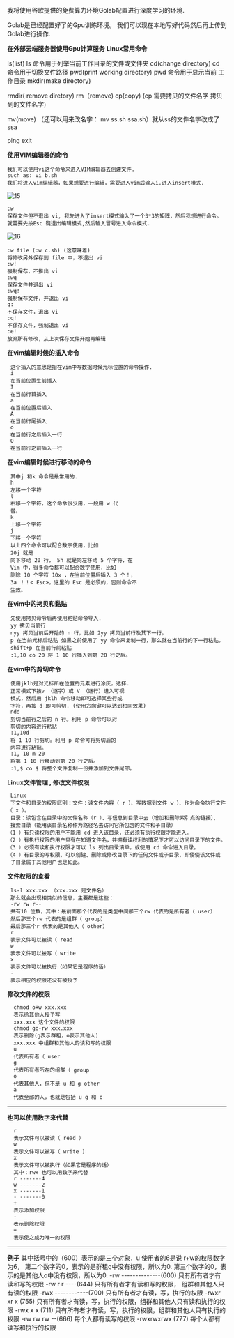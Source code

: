 我将使用谷歌提供的免费算力环境Golab配置进行深度学习的环境.

Golab是已经配置好了的Gpu训练环境。 
我们可以现在本地写好代码然后再上传到Golab进行操作.


**在外部云端服务器使用Gpu计算服务**
**Linux常用命令**

   ls(list) ls
   命令用于列举当前工作目录的文件或文件夹
   cd(change directory) cd
   命令用于切换文件路径
   pwd(print working directory) pwd
   命令用于显示当前
   工作目录
   mkdir(make directory)
   
   rmdir( remove diretory)
   rm（remove)
   cp(copy) (cp 需要拷贝的文件名字 拷贝到的文件名字)
   
   mv(move) （还可以用来改名字： mv ss.sh ssa.sh）就从ss的文件名字改成了ssa
   
   ping
   exit

**使用VIM编辑器的命令**
  
    我们可以使用vi这个命令来进入VIM编辑器去创建文件.
    such as: vi b.sh
    我们将进入vim编辑器，如果想要进行编辑，需要进入vim后输入i.进入insert模式.

![15](https://github.com/JoneSu1/Deep-learning-techniques-based-on-python-study-notes-and-project-records/assets/103999272/2c3afd4a-bec1-4c95-9e64-c93d495ce317)

    :w 
    保存文件但不退出 vi, 我先进入了insert模式输入了一个3*3的矩阵，然后我想进行命令。就需要先按Esc 键退出编辑模式,然后输入冒号进入命令模式.
![16](https://github.com/JoneSu1/Deep-learning-techniques-based-on-python-study-notes-and-project-records/assets/103999272/69f6eb61-9d11-49b3-b833-80a28daac238)

    :w file (:w c.sh) (这意味着)
    将修改另外保存到 file 中，不退出 vi
    :w!
    强制保存，不推出 vi
    :wq
    保存文件并退出 vi
    :wq!
    强制保存文件，并退出 vi
    q:
    不保存文件，退出 vi
    :q!
    不保存文件，强制退出 vi
    :e!
    放弃所有修改，从上次保存文件开始再编辑
  
**在vim编辑时候的插入命令**

     这个插入的意思是指在vim中写数据时候光标位置的命令操作.
     i
     在当前位置生前插入
     I
     在当前行首插入
     a
     在当前位置后插入
     A
     在当前行尾插入
     o
     在当前行之后插入一行
     O
     在当前行之前插入一行
     
**在vim编辑时候进行移动的命令**

     其中j 和k 命令是最常用的.
     h
     左移一个字符
     l
     右移一个字符，这个命令很少用，一般用 w 代
     替。
     k
     上移一个字符
     j
     下移一个字符
     以上四个命令可以配合数字使用，比如
     20j 就是
     向下移动 20 行， 5h 就是向左移动 5 个字符，在
     Vim 中，很多命令都可以配合数字使用，比如
     删除 10 个字符 10x ，在当前位置后插入 3 个！，
     3a ！！< Esc>，这里的 Esc 是必须的，否则命令不
     生效。
   
 **在vim中的拷贝和黏贴**
   
     先使用拷贝命令后再使用粘贴命令导入.
     yy 拷贝当前行
     nyy 拷贝当前后开始的 n 行，比如 2yy 拷贝当前行及其下一行。
     p 在当前光标后粘贴 如果之前使用了 yy 命令来复制一行，那么就在当前行的下一行粘贴。
     shift+p 在当前行前粘贴
     :1,10 co 20 将 1 10 行插入到第 20 行之后。
   
**在vim中的剪切命令**
   
     使用jklh是对光标所在位置的元素进行涂灰，选择.
     正常模式下按v （逐字）或 V （逐行）进入可视
     模式，然后用 jklh 命令移动即可选择某些行或
     字符，再按 d 即可剪切. (使用方向键可以达到相同效果)
     ndd
     剪切当前行之后的 n 行。利用 p 命令可以对
     剪切的内容进行粘贴
     :1,10d
     将 1 10 行剪切。利用 p 命令可将剪切后的
     内容进行粘贴。
     :1, 10 m 20
     将第 1 10 行移动到第 20 行之后。
     :1,$ co $ 将整个文件复制一份并添加到文件尾部。
   
**Linux文件管理 , 修改文件权限**

     Linux
     下文件和目录的权限区别：文件：读文件内容（ r ）、写数据到文件 w ）、作为命令执行文件（ x ）。
     目录：读包含在目录中的文件名称（r ）、写信息到目录中去（增加和删除索引点的链接）、
     搜索目录（能用该目录名称作为路径名去访问它所包含的文件和子目录）
    （1 ）有只读权限的用户不能用 cd 进入该目录，还必须有执行权限才能进入。
    （2 ）有执行权限的用户只有在知道文件名，并拥有读权利的情况下才可以访问目录下的文件。
    （3 ）必须有读和执行权限才可以 ls 列出目录清单，或使用 cd 命令进入目录。
    （4 ）有目录的写权限，可以创建、删除或修改目录下的任何文件或子目录，即使使该文件或
     子目录属于其他用户也是如此。

**文件权限的查看**
     
     ls-l xxx.xxx （xxx.xxx 是文件名）
     那么就会出现相类似的信息，主要都是这些：
     -rw rw r-- 
     共有10 位数，其中：最前面那个代表的是类型中间那三个rw 代表的是所有者（ user）
     然后那三个rw 代表的是组群（ group）
     最后那三个r 代表的是其他人（ other）
     r
     表示文件可以被读（ read
     w
     表示文件可以被写（ write
     x
     表示文件可以被执行（如果它是程序的话）
     -
     表示相应的权限还没有被授予
     
 **修改文件的权限**
 
      chmod o+w xxx.xxx
      表示给其他人授予写
      xxx.xxx 这个文件的权限
      chmod go-rw xxx.xxx
      表示删除(g表示群租，o表示其他人)
      xxx.xxx 中组群和其他人的读和写的权限
      u
      代表所有者（ user
      g
      代表所有者所在的组群（ group
      o
      代表其他人，但不是 u 和 g other
      a
      代表全部的人，也就是包括 u g 和 o
      
 ------------------------------------------
 **也可以使用数字来代替**
 
      r
      表示文件可以被读（ read ）
      w
      表示文件可以被写（ write )
      x
      表示文件可以被执行（如果它是程序的话）
      其中：rwx 也可以用数字来代替
      r -------4
      w -------2
      x -------1
      - -------0
      +  
      表示添加权限
      -
      表示删除权限
      =
      表示使之成为唯一的权限
      
 -------------------------------------
 **例子**
      其中括号中的（600）表示的是三个对象，u 使用者的6是说 r+w的权限数字为6， 
      第二个数字的0，表示的是群租g中没有权限，所以为0.
      第三个数字的0，表示的是其他人o中没有权限，所以为0.
      -rw --------------(600) 只有所有者才有读和写的权限
      -rw r r ----(644) 只有所有者才有读和写的权限，
      组群和其他人只有读的权限
      -rwx ------------(700) 只有所有者才有读，写，执行的权限
      -rwxr xr x (755) 只有所有者才有读，写，执行的权限，组群和其他人只有读和执行的权限
      -rwx x x (711) 只有所有者才有读，写，执行的权限，组群和其他人只有执行的权限
      -rw rw rw --(666) 每个人都有读写的权限
      -rwxrwxrwx (777) 每个人都有读写和执行的权限
